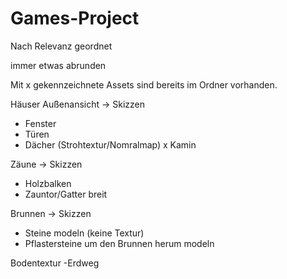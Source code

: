 # Games-Project

Nach Relevanz geordnet

immer etwas abrunden

Mit x gekennzeichnete Assets sind bereits im Ordner vorhanden.

Häuser Außenansicht -> Skizzen
 - Fenster
 - Türen
 - Dächer (Strohtextur/Nomralmap)
 x Kamin
 
 Zäune -> Skizzen
 - Holzbalken
 - Zauntor/Gatter breit
 
 Brunnen -> Skizzen
 - Steine modeln (keine Textur)
 - Pflastersteine um den Brunnen herum modeln
 
 Bodentextur
 -Erdweg
